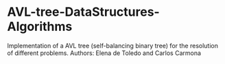 # AVL-tree-DataStructures-Algorithms
Implementation of a AVL tree (self-balancing binary tree) for the resolution of different problems. Authors: Elena de Toledo and Carlos Carmona
